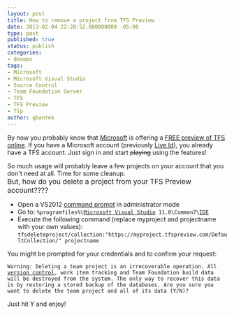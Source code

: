 ```yaml
---
layout: post
title: How to remove a project from TFS Preview
date: 2013-02-04 22:28:52.000000000 -05:00
type: post
published: true
status: publish
categories:
- devops
tags:
- Microsoft
- Microsoft Visual Studio
- Source Control
- Team Foundation Server
- TFS
- TFS Preview
- Tip
author: qbantek
---
```

<p>By now you probably know that <a class="zem_slink" title="Microsoft" href="http://maps.google.com/maps?ll=47.6395972222,-122.12845&amp;spn=0.01,0.01&amp;q=47.6395972222,-122.12845 (Microsoft)&amp;t=h" target="_blank" rel="geolocation">Microsoft</a> is offering a <a href="https://tfs.visualstudio.com/en-us/" target="_blank">FREE preview of TFS online</a>. If you have a Microsoft account (previously <a class="zem_slink" title="Windows Live ID" href="http://en.wikipedia.org/wiki/Windows_Live_ID" target="_blank" rel="wikipedia">Live Id</a>), you already have a TFS account. Just sign in and start
    <del datetime="2013-02-05T03:14:02+00:00">playing</del> using the features!</p>
<p>So much usage will probably leave a few projects on your account that you don't need at all. Time for some cleanup.
    <br />
    <span style="font-size:16px;">But, how do you delete a project from your TFS Preview account????</span></p>
<ul>
    <li>Open a VS2012 <a class="zem_slink" title="Command Prompt" href="http://en.wikipedia.org/wiki/Command_Prompt" target="_blank" rel="wikipedia">command prompt</a> in administrator mode</li>
    <li>Go to: 
    	<code>%programfiles%\<a class="zem_slink" title="Microsoft Visual Studio" href="http://www.microsoft.com/visualstudio/en-us" target="_blank" rel="homepage">Microsoft Visual Studio</a> 11.0\Common7\<a class="zem_slink" title="Integrated development environment" href="http://en.wikipedia.org/wiki/Integrated_development_environment" target="_blank" rel="wikipedia">IDE</a></code></li>
    <li>Execute the following command (replace myproject and projectname with your own values): 
    	<code>tfsdeleteproject/collection:"https://myproject.tfspreview.com/DefaultCollection/" projectname</code></li>
</ul>
<p>You might be prompted for your credentials and to confirm your request:</p>
<p><code>Warning: Deleting a team project is an irrecoverable operation. All <a class="zem_slink" title="Revision control" href="http://en.wikipedia.org/wiki/Revision_control" target="_blank" rel="wikipedia">version control</a>, work item tracking and Team Foundation build data will be destroyed from the system. The only way to recover this data is by restoring a stored backup of the databases. Are you sure you want to delete the team project and all of its data (Y/N)?</code></p>
<p>Just hit Y and enjoy!</p>
